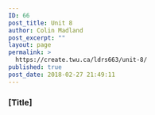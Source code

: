 ```yaml
---
ID: 66
post_title: Unit 8
author: Colin Madland
post_excerpt: ""
layout: page
permalink: >
  https://create.twu.ca/ldrs663/unit-8/
published: true
post_date: 2018-02-27 21:49:11
---
```

### [Title]
